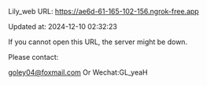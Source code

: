 Lily_web URL: https://ae6d-61-165-102-156.ngrok-free.app

Updated at: 2024-12-10 02:32:23

If you cannot open this URL, the server might be down.

Please contact: 

goley04@foxmail.com Or Wechat:GL_yeaH